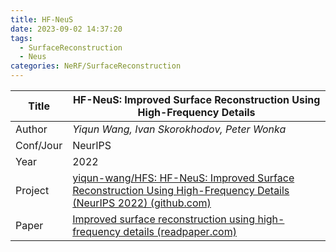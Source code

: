 ```yaml
---
title: HF-NeuS
date: 2023-09-02 14:37:20
tags:
  - SurfaceReconstruction
  - Neus
categories: NeRF/SurfaceReconstruction
---
```


| Title     | HF-NeuS: Improved Surface Reconstruction Using High-Frequency Details                                                                                                        |
| --------- | ---------------------------------------------------------------------------------------------------------------------------------------------------------------------------- |
| Author    | _Yiqun Wang, Ivan Skorokhodov, Peter Wonka_                                                                                                                                  |
| Conf/Jour | NeurIPS                                                                                                                                                                      |
| Year      | 2022                                                                                                                                                                             |
| Project   | [yiqun-wang/HFS: HF-NeuS: Improved Surface Reconstruction Using High-Frequency Details (NeurIPS 2022) (github.com)](https://github.com/yiqun-wang/HFS)                       |
| Paper     | [Improved surface reconstruction using high-frequency details (readpaper.com)](https://readpaper.com/pdf-annotate/note?pdfId=4670872824890540033&noteId=1943282597784032256) |

<!-- more -->

